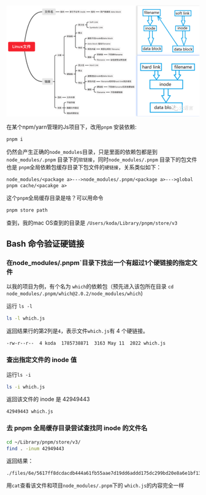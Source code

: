 ![Image](images/640.png)



在某个npm/yarn管理的Js项目下，改用`pnpm` 安装依赖:

```bash
pnpm i
```

仍然会产生正确的`node_modules`目录，只是里面的依赖包都是到 `node_modules/.pnpm` 目录下的`软链接`，同时`node_modules/.pnpm` 目录下的包文件也是 `pnpm`全局依赖包缓存目录下包文件的`硬链接`，关系类似如下：

```
node_modules/<package a>--->node_modules/.pnpm/<package a>--->global pnpm cache/<pacakge a>
```

这个`pnpm`全局缓存目录是啥？可以用命令

```bash
pnpm store path
```

查到，我的mac OS查到的目录是 `/Users/koda/Library/pnpm/store/v3`



## Bash 命令验证硬链接

### 在node_modules/.pnpm`目录下找出一个有超过1个硬链接的指定文件

以我的项目为例，有个名为 `which`的依赖包（预先进入该包所在目录 `cd node_modules/.pnpm/which@2.0.2/node_modules/which`)

运行 `ls -l`

```bash
ls -l which.js 
```

返回结果行的第2列是`4`，表示文件`which.js`有 4 个硬链接。

```
-rw-r--r--  4 koda  1785738871  3163 May 11  2022 which.js
```

### 查出指定文件的 inode 值

运行`ls -i`

```bash
ls -i which.js 
```

返回该文件的 inode 是 42949443

```
42949443 which.js
```

### 去 pnpm 全局缓存目录尝试查找同 inode 的文件名

```bash
cd ~/Library/pnpm/store/v3/
find . -inum 42949443
```
返回结果：

```
./files/6e/5617ff8dcdacdb444a61fb55aae7d19dd6addd175dc299bd20e8a6e1bf13ee105f53dac49033d0775561714b0093a88ecd9e865bdb8ddd7bb7bbe9ef990214
```

用`cat`查看该文件和项目`node_modules/.pnpm`下的 `which.js`的内容完全一样

